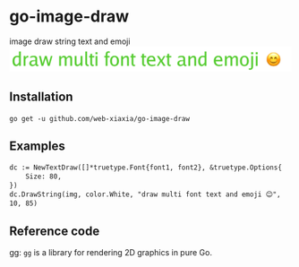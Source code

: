 # go-image-draw
image draw string text and emoji
![](https://raw.githubusercontent.com/web-xiaxia/go-image-draw/master/image.png)

## Installation

    go get -u github.com/web-xiaxia/go-image-draw

## Examples

```
dc := NewTextDraw([]*truetype.Font{font1, font2}, &truetype.Options{
    Size: 80,
})
dc.DrawString(img, color.White, "draw multi font text and emoji 😊", 10, 85)
```

## Reference code

[gg](https://github.com/fogleman/gg/): `gg` is a library for rendering 2D graphics in pure Go.
